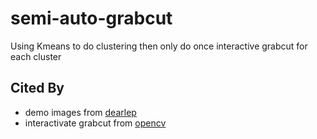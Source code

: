 # semi-auto-grabcut
Using Kmeans to do clustering then only do once interactive grabcut for each cluster

## Cited By
* demo images from [dearlep](http://dearlep.tw/)
* interactivate grabcut from [opencv](https://github.com/opencv/opencv/blob/master/samples/python/grabcut.py)
